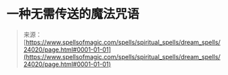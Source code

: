 <!--yml

category: 未分类

date: 2024-06-12 19:09:38

-->

# 一种无需传送的魔法咒语

> 来源：[https://www.spellsofmagic.com/spells/spiritual_spells/dream_spells/24020/page.html#0001-01-01](https://www.spellsofmagic.com/spells/spiritual_spells/dream_spells/24020/page.html#0001-01-01)
